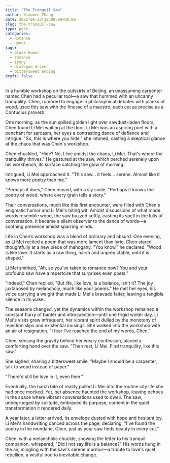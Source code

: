 ```yaml
---
title: "The Tranquil Saw"
author: Xiaowen Zhang
date: 2022-06-23T10:00:00+08:00
slug: the-tranquil-saw
type: post
categories:
  - Romance
  - Humor
tags:
  - black humor
  - romance
  - irony
  - dialogue-driven
  - bittersweet ending
draft: false
---
```


In a humble workshop on the outskirts of Beijing, an unassuming carpenter named Chen had a peculiar tool—a saw that hummed with an uncanny tranquility. Chen, rumored to engage in philosophical debates with planks of wood, used this saw with the finesse of a maestro, each cut as precise as a Confucius proverb.

One morning, as the sun spilled golden light over sawdust-laden floors, Chen found Li Mei waiting at the door. Li Mei was an aspiring poet with a penchant for sarcasm, her eyes a contrasting dance of defiance and intrigue. "So, this is where you hide," she intoned, casting a skeptical glance at the chaos that was Chen's workshop.

Chen chuckled, "Hide? No, I live amidst the chaos, Li Mei. That's where the tranquility thrives." He gestured at the saw, which perched serenely upon his workbench, its surface catching the glow of morning.

Intrigued, Li Mei approached it. "This saw... it feels... serene. Almost like it knows more poetry than me."

"Perhaps it does," Chen mused, with a sly smile. "Perhaps it knows the poetry of wood, where every grain tells a story."

Their conversations, much like this first encounter, were filled with Chen's enigmatic humor and Li Mei's biting wit. Amidst discussions of what made words resemble wood, the saw buzzed softly, casting its spell in the lulls of conversation. It became a silent observer to the dance of words—a soothing presence amidst sparring minds.

Life in Chen’s workshop was a blend of ordinary and absurd. One evening, as Li Mei recited a poem that was more lament than lyric, Chen stared thoughtfully at a new piece of mahogany. "You know," he declared, "Wood is like love. It starts as a raw thing, harsh and unpredictable, until it is shaped."

Li Mei smirked, "Ah, so you've taken to romance now? You and your profound saw have a repertoire that surprises even poets."

"Indeed," Chen replied, "But life, like love, is a balance, isn't it? The joy juxtaposed by melancholy, much like your poems." He met her eyes, his voice carrying a weight that made Li Mei's bravado falter, leaving a tangible silence in its wake.

The seasons changed, yet the dynamics within the workshop remained a constant flurry of banter and introspection—until one frigid winter day. Li Mei's visits grew infrequent, her vibrant spirit dulled by the monotony of rejection slips and existential musings. She walked into the workshop with an air of resignation. "I fear I've reached the end of my words, Chen."

Chen, sensing the gravity behind her weary confession, placed a comforting hand over the saw. "Then rest, Li Mei. Find tranquility, like this saw."

She sighed, sharing a bittersweet smile, "Maybe I should be a carpenter, talk to wood instead of paper." 

"There'd still be love in it, even then."

Eventually, the harsh bite of reality pulled Li Mei into the routine city life she had once mocked. Yet, her absence haunted the workshop, leaving echoes in the space where vibrant conversations used to dwell. The saw, unbegrudged by solitude, embraced its purpose, content in the quiet transformation it rendered daily.

A year later, a letter arrived, its envelope dusted with hope and hesitant joy. Li Mei's handwriting danced across the page, declaring, "I've found the poetry in the mundane, Chen, just as your saw finds beauty in every cut."

Chen, with a melancholic chuckle, showing the letter to his tranquil companion, whispered, "Did I not say life is a balance?" His words hung in the air, mingling with the saw's serene murmur—a tribute to love's quiet rebellion, a wistful nod to inevitable change.